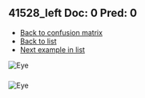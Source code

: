 ## 41528_left Doc: 0 Pred: 0
- [Back to confusion matrix](https://github.com/juliandewit/kaggle_retinopathy/blob/master/matrix.md)
- [Back to list](https://github.com/juliandewit/kaggle_retinopathy/blob/master/lists/00/list.md)
- [Next example in list](https://github.com/juliandewit/kaggle_retinopathy/blob/master/lists/00/41/41532_left.md)

![Eye](https://retinopaty.blob.core.windows.net/size1024/41528_left_0.jpeg)

### 

![Eye]()

